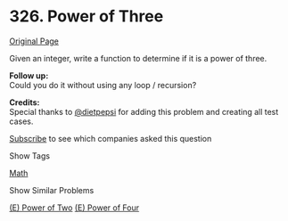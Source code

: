# 326. Power of Three

[Original Page](https://leetcode.com/problems/power-of-three/)

Given an integer, write a function to determine if it is a power of three.

**Follow up:**  
Could you do it without using any loop / recursion?

**Credits:**  
Special thanks to [@dietpepsi](https://leetcode.com/discuss/user/dietpepsi) for adding this problem and creating all test cases.

<div>

[Subscribe](/subscribe/) to see which companies asked this question

</div>

<div>

<div id="tags" class="btn btn-xs btn-warning">Show Tags</div>

<span class="hidebutton">[Math](/tag/math/)</span></div>

<div>

<div id="similar" class="btn btn-xs btn-warning">Show Similar Problems</div>

<span class="hidebutton">[(E) Power of Two](/problems/power-of-two/) [(E) Power of Four](/problems/power-of-four/)</span></div>